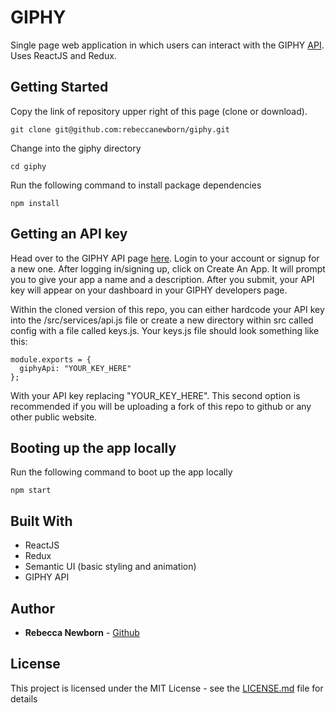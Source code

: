 # GIPHY

Single page web application in which users can interact with the GIPHY [API](https://developers.giphy.com/docs/). Uses ReactJS and Redux.

## Getting Started

Copy the link of repository upper right of this page (clone or download).

```
git clone git@github.com:rebeccanewborn/giphy.git
```

Change into the giphy directory

```
cd giphy
```

Run the following command to install package dependencies

```
npm install
```

## Getting an API key

Head over to the GIPHY API page [here](https://developers.giphy.com). Login to your account or signup for a new one. After logging in/signing up, click on Create An App. It will prompt you to give your app a name and a description. After you submit, your API key will appear on your dashboard in your GIPHY developers page.

Within the cloned version of this repo, you can either hardcode your API key into the /src/services/api.js file or create a new directory within src called config with a file called keys.js. Your keys.js file should look something like this:

```
module.exports = {
  giphyApi: "YOUR_KEY_HERE"
};
```

With your API key replacing "YOUR_KEY_HERE". This second option is recommended if you will be uploading a fork of this repo to github or any other public website.

## Booting up the app locally

Run the following command to boot up the app locally

```
npm start
```

## Built With

* ReactJS
* Redux
* Semantic UI (basic styling and animation)
* GIPHY API

## Author

* **Rebecca Newborn** - [Github](https://github.com/rebeccanewborn)

## License

This project is licensed under the MIT License - see the [LICENSE.md](LICENSE.md) file for details
